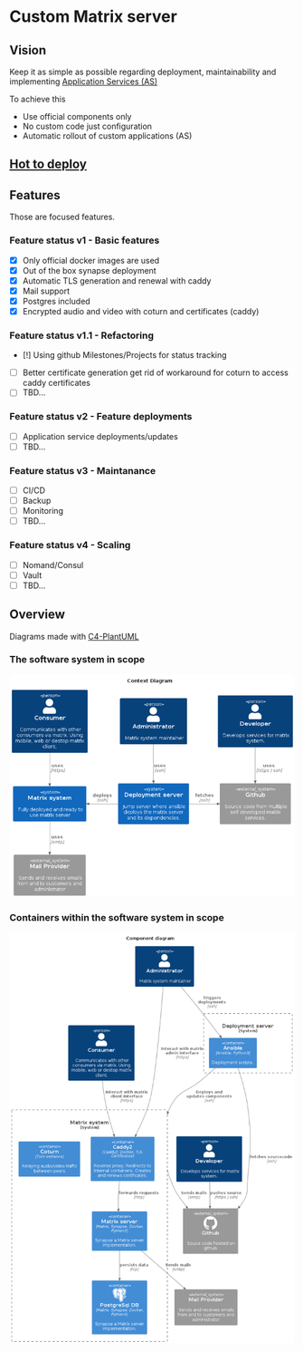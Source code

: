 # Custom Matrix server

## Vision

Keep it as simple as possible regarding deployment, maintainability and implementing [Application Services (AS)](https://matrix.org/docs/guides/application-services)

To achieve this
  - Use official components only
  - No custom code just configuration
  - Automatic rollout of custom applications (AS)

## [Hot to deploy](./deployment/README.md)

## Features

Those are focused features.

### Feature status v1 - Basic features
- [X] Only official docker images are used
- [X] Out of the box synapse deployment
- [X] Automatic TLS generation and renewal with caddy
- [X] Mail support
- [X] Postgres included
- [X] Encrypted audio and video with coturn and certificates (caddy)

### Feature status v1.1 - Refactoring
- [!] Using github Milestones/Projects for status tracking
- [ ] Better certificate generation get rid of workaround for coturn to access caddy certificates
- [ ] TBD...

### Feature status v2 - Feature deployments
- [ ] Application service deployments/updates
- [ ] TBD...

### Feature status v3 - Maintanance
- [ ] CI/CD
- [ ] Backup
- [ ] Monitoring
- [ ] TBD...

### Feature status v4 - Scaling
- [ ] Nomand/Consul
- [ ] Vault
- [ ] TBD...

## Overview

Diagrams made with [C4-PlantUML](https://github.com/plantuml-stdlib/C4-PlantUML) 

### The software system in scope
![context_overview](doc/images/context_diagram.png "Component overview")

###  Containers within the software system in scope
![component_diagram](doc/images/component_diagram.png "Component overview")

